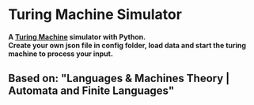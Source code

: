 # Turing Machine Simulator

<h4> A <a href="https://en.wikipedia.org/wiki/Turing_machine">Turing Machine</a> simulator with Python.<br>
Create your own json file in config folder, load data and start the turing machine to process your input.</h4>

<h2> Based on: "Languages & Machines Theory | Automata and Finite Languages"</h2>
